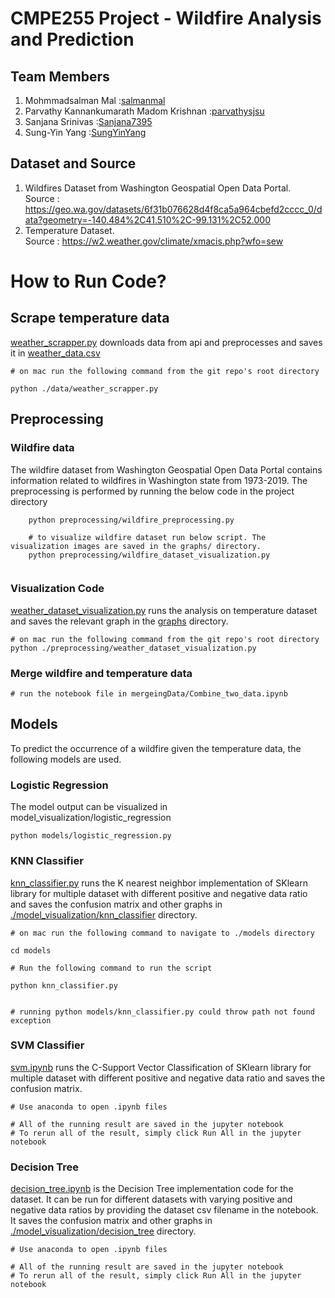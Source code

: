 # CMPE255 Project - Wildfire Analysis and Prediction

## Team Members
1. Mohmmadsalman Mal :[salmanmal](https://github.com/salmanmal)
2. Parvathy Kannankumarath Madom Krishnan :[parvathysjsu](https://github.com/parvathysjsu)
3. Sanjana Srinivas :[Sanjana7395](https://github.com/Sanjana7395)
4. Sung-Yin Yang :[SungYinYang](https://github.com/SungYinYang)

## Dataset and Source
1. Wildfires Dataset from Washington Geospatial Open Data Portal.  
Source : https://geo.wa.gov/datasets/6f31b076628d4f8ca5a964cbefd2cccc_0/data?geometry=-140.484%2C41.510%2C-99.131%2C52.000    
2. Temperature Dataset.     
Source : https://w2.weather.gov/climate/xmacis.php?wfo=sew

# How to Run Code?

## Scrape temperature data
[weather_scrapper.py](./data/weather_scrapper.py) downloads data from api and preprocesses and saves it in [weather_data.csv](./data/weather_data.csv)
```
# on mac run the following command from the git repo's root directory

python ./data/weather_scrapper.py

```

    
## Preprocessing
### Wildfire data
The wildfire dataset from Washington Geospatial Open Data Portal contains information related to 
wildfires in Washington state from 1973-2019. The preprocessing is performed by running the below
code in the project directory 
```
    python preprocessing/wildfire_preprocessing.py
    
    # to visualize wildfire dataset run below script. The visualization images are saved in the graphs/ directory.
    python preprocessing/wildfire_dataset_visualization.py
    
 ```   
    
    
### Visualization Code
[weather_dataset_visualization.py](./preprocessing/weather_dataset_visualization.py) runs the analysis on temperature dataset and saves the relevant graph in the [graphs](./graphs) directory.
```
# on mac run the following command from the git repo's root directory 
python ./preprocessing/weather_dataset_visualization.py
```

### Merge wildfire and temperature data
```
# run the notebook file in mergeingData/Combine_two_data.ipynb
```

## Models
To predict the occurrence of a wildfire given the temperature data, the following models are used.
### Logistic Regression
The model output can be visualized in model_visualization/logistic_regression

    python models/logistic_regression.py


### KNN Classifier
[knn_classifier.py](./models/knn_classifier.py) runs the K nearest neighbor implementation of SKlearn library for multiple dataset with different positive and negative data ratio and saves the confusion matrix and other graphs in [./model_visualization/knn_classifier](./model_visualization/knn_classifier) directory.
```
# on mac run the following command to navigate to ./models directory

cd models

# Run the following command to run the script

python knn_classifier.py


# running python models/knn_classifier.py could throw path not found exception
```

### SVM Classifier
[svm.ipynb](./models/svm.ipynb) runs the C-Support Vector Classification of SKlearn library for multiple dataset with different positive and negative data ratio and saves the confusion matrix.

```
# Use anaconda to open .ipynb files

# All of the running result are saved in the jupyter notebook
# To rerun all of the result, simply click Run All in the jupyter notebook
```

### Decision Tree
[decision_tree.ipynb](./models/decision_tree.ipynb) is the Decision Tree implementation code for the dataset. It can be run for different datasets with varying positive and negative data ratios by providing the dataset csv filename in the notebook. It saves the confusion matrix and other graphs in [./model_visualization/decision_tree](./model_visualization/decision_tree) directory.

```
# Use anaconda to open .ipynb files

# All of the running result are saved in the jupyter notebook
# To rerun all of the result, simply click Run All in the jupyter notebook
```
